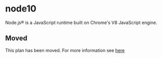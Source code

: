 # node10

Node.js® is a JavaScript runtime built on Chrome's V8 JavaScript engine.

## Moved

This plan has been moved. For more information see [here](https://github.com/habitat-sh/core-plans#additional-plans)
